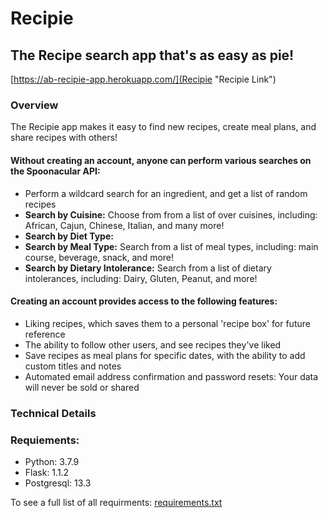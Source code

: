 # Recipie
## The Recipe search app that's as easy as pie!

[https://ab-recipie-app.herokuapp.com/](Recipie "Recipie Link")

### Overview
The Recipie app makes it easy to find new recipes, create meal plans, and share recipes with others!

#### Without creating an account, anyone can perform various searches on the Spoonacular API:
- Perform a wildcard search for an ingredient, and get a list of random recipes
- **Search by Cuisine:** Choose from from a list of over cuisines, including: African, Cajun, Chinese, Italian, and many more!
- **Search by Diet Type:** 
- **Search by Meal Type:** Search from a list of meal types, including: main course, beverage, snack, and more!
- **Search by Dietary Intolerance:** Search from a list of dietary intolerances, including: Dairy, Gluten, Peanut, and more!


#### Creating an account provides access to the following features:
- Liking recipes, which saves them to a personal 'recipe box' for future reference
- The ability to follow other users, and see recipes they've liked
- Save recipes as meal plans for specific dates, with the ability to add custom titles and notes
- Automated email address confirmation and password resets: Your data will never be sold or shared

### Technical Details
### Requiements:

- Python: 3.7.9
- Flask: 1.1.2
- Postgresql: 13.3

To see a full list of all requirments: [requirements.txt](requirements.txt)
